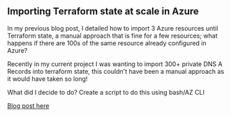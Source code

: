 ## Importing Terraform state at scale in Azure

In my previous blog post, I detailed how to import 3 Azure resources until Terraform state, a manual approach that is fine for a few resources; what happens if there are 100s of the same resource already configured in Azure?

Recently in my current project I was wanting to import 300+ private DNS A Records into terraform state, this couldn't have been a manual approach as it would have taken so long!

What did I decide to do? Create a script to do this using bash/AZ CLI

[Blog post here](https://thomasthornton.cloud/2021/04/08/importing-terraform-state-at-scale-in-azure/)